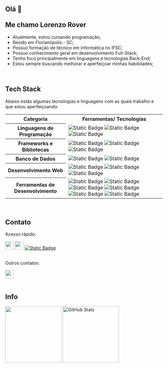 ## Olá 👋 <br><br> Me chamo Lorenzo Rover

- Atualmente, estou cursando programação;
- Resido em Florianópolis - SC;
- Possuo formação de técnico em informática no IFSC;
- Possuo conhecimento geral em desenvolvimento Full-Stack;
- Tenho foco principalmente em linguagens e tecnologias Back-End;
- Estou sempre buscando melhorar e aperfeiçoar minhas habilidades;

<br>

## Tech Stack

Abaixo estão algumas tecnologias e linguagens com as quais trabalho e que estou aperfeiçoando:

<div>
  <table>
    <tr>
      <th>Categoria</th>
      <th>Ferramentas/ Tecnologias</th>
    </tr>
    <tr>
      <th>Linguagens de Programação</th>
      <td>
        <img alt="Static Badge" src="https://img.shields.io/badge/Java-black">
        <img alt="Static Badge" src="https://img.shields.io/badge/SQL-black">
        <img alt="Static Badge" src="https://img.shields.io/badge/JavaScript-black?logo=javascript">
      </td>
    </tr>
    <tr>
      <th>Frameworks e Bibliotecas</th>
      <td>
        <img alt="Static Badge" src="https://img.shields.io/badge/Spring%20Framework-black?logo=spring">
        <img alt="Static Badge" src="https://img.shields.io/badge/Gson-black?style=flat-square">
        <img alt="Static Badge" src="https://img.shields.io/badge/Jtokkit-black?style=flat-square">
      </td>
    </tr>
    <tr>
      <th>Banco de Dados</th>
      <td>
        <img alt="Static Badge" src="https://img.shields.io/badge/MySQL-black?logo=mysql&labelColor=white">
        <img alt="Static Badge" src="https://img.shields.io/badge/PostgreSQL-black?logo=postgresql&labelColor=white">
      </td>
    </tr>
    <tr>
      <th>Desenvolvimento Web</th>
      <td>
        <img alt="Static Badge" src="https://img.shields.io/badge/HTML-black?logo=html5">
        <img alt="Static Badge" src="https://img.shields.io/badge/CSS-black?logo=css3&logoColor=%231572B6">
        <img alt="Static Badge" src="https://img.shields.io/badge/JSON-black?logo=json&logoColor=%23f7b500">
      </td>
    </tr>
    <tr>
      <th>Ferramentas de Desenvolvimento</th>
      <td>
        <img alt="Static Badge" src="https://img.shields.io/badge/VS%20Code-black">
        <img alt="Static Badge" src="https://img.shields.io/badge/IntelliJ%20IDEA-black?logo=intellijidea&logoColor=black&labelColor=white">
        <img alt="Static Badge" src="https://img.shields.io/badge/Eclipse%20IDE-black?logo=eclipseide&logoColor=%232C2255">
        <img alt="Static Badge" src="https://img.shields.io/badge/Git-black?logo=git">
        <img alt="Static Badge" src="https://img.shields.io/badge/GitHub-black?logo=github">
        <img alt="Static Badge" src="https://img.shields.io/badge/Swagger-black?logo=swagger&logoColor=%2385EA2D">
      </td>
    </tr>
  </table>
</div>

<br>

## Contato

<div>
<p>Acesso rápido:</p>
<a href = "https://www.linkedin.com/in/lorenzo-rover" target="_blank"><img height="27em" loading="lazy" src="https://img.shields.io/badge/linkedin-%230A66C2?style=for-the-badge&logo=linkedin&logoColor=white"></a>
<a href = "mailto:lorenzo.rover66@gmail.com" target="_blank"><img height="27em" loading="lazy" src="https://img.shields.io/badge/gmail-%23EA4335?style=for-the-badge&logo=gmail&logoColor=white"></a>
<a href="https://lorenzorover.github.io/portfolio/" target="_blank"><img alt="Static Badge" src="https://img.shields.io/badge/portfolio-black?style=for-the-badge"></a>
<br><br>

<p>Outros contatos:</p>
<img height="27em" loading="lazy" src="https://img.shields.io/badge/user%3A%20Rakard-grey?style=flat-square&logo=discord&logoColor=white&label=Discord&labelColor=%235865F2">

</div>

<br>

## Info

<div>
  <img height="180em" src="https://github-readme-stats.vercel.app/api/top-langs/?username=lorenzorover&layout=compact&langs_count=7&theme=dracula"/>
  
  <img height="180em" src="https://github-readme-stats.vercel.app/api?username=lorenzorover&show_icons=true&theme=dracula" alt="GitHub Stats">
</div>

<!--
O ícone JavaScript foi retirado do site Simple Icons, licenciado sob a MIT License.
-->

